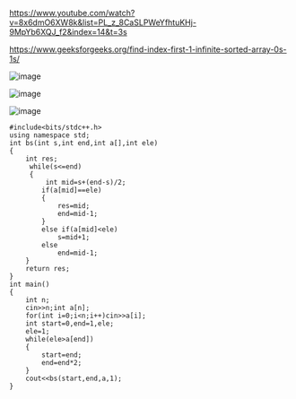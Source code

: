 https://www.youtube.com/watch?v=8x6dmO6XW8k&list=PL_z_8CaSLPWeYfhtuKHj-9MpYb6XQJ_f2&index=14&t=3s

https://www.geeksforgeeks.org/find-index-first-1-infinite-sorted-array-0s-1s/

![image](https://user-images.githubusercontent.com/53824950/143681263-846960ba-ee95-43ce-a1e6-fe2de3214a8e.png)

![image](https://user-images.githubusercontent.com/53824950/143681355-673e0aa0-4132-4f5c-8746-1bd3030881b1.png)

![image](https://user-images.githubusercontent.com/53824950/143681481-3a74eeae-e5ca-4edb-a6f6-23c57edbd827.png)

```
#include<bits/stdc++.h>
using namespace std;
int bs(int s,int end,int a[],int ele)
{
    int res;
     while(s<=end)
     {
         int mid=s+(end-s)/2;
        if(a[mid]==ele)
        {
            res=mid;
            end=mid-1;
        }
        else if(a[mid]<ele)
            s=mid+1;
        else
            end=mid-1;
    }
    return res;
}
int main()
{
    int n;
    cin>>n;int a[n];
    for(int i=0;i<n;i++)cin>>a[i];
    int start=0,end=1,ele;
    ele=1;
    while(ele>a[end])
    {
        start=end;
        end=end*2;
    }
    cout<<bs(start,end,a,1);
}
```
